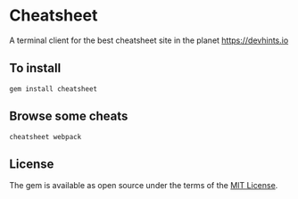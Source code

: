 # Cheatsheet

A terminal client for the best cheatsheet site in the planet https://devhints.io

## To install

```
gem install cheatsheet
```

## Browse some cheats

```
cheatsheet webpack
```

## License

The gem is available as open source under the terms of the [MIT License](http://opensource.org/licenses/MIT).

